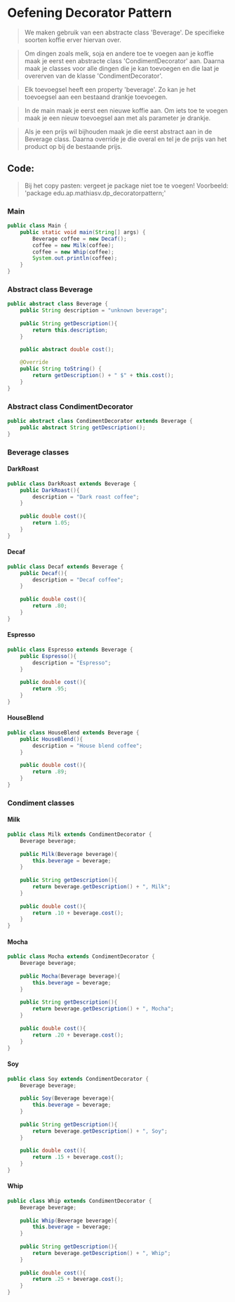 # Oefening Decorator Pattern
> We maken gebruik van een abstracte class 'Beverage'. De specifieke soorten koffie erver hiervan over. 

> Om dingen zoals melk, soja en andere toe te voegen aan je koffie maak je eerst een abstracte class 'CondimentDecorator' aan. Daarna maak je classes voor alle dingen die je kan toevoegen en die laat je overerven van de klasse 'CondimentDecorator'.

> Elk toevoegsel heeft een property 'beverage'. Zo kan je het toevoegsel aan een bestaand drankje toevoegen.

> In de main maak je eerst een nieuwe koffie aan. Om iets toe te voegen maak je een nieuw toevoegsel aan met als parameter je drankje.

> Als je een prijs wil bijhouden maak je die eerst abstract aan in de Beverage class. Daarna override je die overal en tel je de prijs van het product op bij de bestaande prijs.

## Code:
> Bij het copy pasten: vergeet je package niet toe te voegen!
> Voorbeeld: 'package edu.ap.mathiasv.dp_decoratorpattern;'

### Main
```java
public class Main {
    public static void main(String[] args) {
        Beverage coffee = new Decaf();
        coffee = new Milk(coffee);
        coffee = new Whip(coffee);
        System.out.println(coffee);
    }
}
```
### Abstract class Beverage
```java
public abstract class Beverage {
    public String description = "unknown beverage";
    
    public String getDescription(){
        return this.description;
    }
    
    public abstract double cost();

    @Override
    public String toString() {
        return getDescription() + " $" + this.cost();
    }
}
```
### Abstract class CondimentDecorator
```java
public abstract class CondimentDecorator extends Beverage {
    public abstract String getDescription();
}
```
### Beverage classes
#### DarkRoast
```java
public class DarkRoast extends Beverage {
    public DarkRoast(){
        description = "Dark roast coffee";
    }
    
    public double cost(){
        return 1.05;
    }
}
```
#### Decaf
```java
public class Decaf extends Beverage {
    public Decaf(){
        description = "Decaf coffee";
    }
    
    public double cost(){
        return .80;
    }
}
```
#### Espresso
```java
public class Espresso extends Beverage {
    public Espresso(){
        description = "Espresso";
    }
    
    public double cost(){
        return .95;
    }
}
```
#### HouseBlend
```java
public class HouseBlend extends Beverage {
    public HouseBlend(){
        description = "House blend coffee";
    }
    
    public double cost(){
        return .89;
    }
}
```
### Condiment classes
#### Milk
```java
public class Milk extends CondimentDecorator {
    Beverage beverage;
    
    public Milk(Beverage beverage){
        this.beverage = beverage;
    }
    
    public String getDescription(){
        return beverage.getDescription() + ", Milk";
    }
    
    public double cost(){
        return .10 + beverage.cost();
    }
}
```
#### Mocha
```java
public class Mocha extends CondimentDecorator {
    Beverage beverage;
    
    public Mocha(Beverage beverage){
        this.beverage = beverage;
    }
    
    public String getDescription(){
        return beverage.getDescription() + ", Mocha";
    }
    
    public double cost(){
        return .20 + beverage.cost();
    }
}
```
#### Soy
```java
public class Soy extends CondimentDecorator {
    Beverage beverage;
    
    public Soy(Beverage beverage){
        this.beverage = beverage;
    }
    
    public String getDescription(){
        return beverage.getDescription() + ", Soy";
    }
    
    public double cost(){
        return .15 + beverage.cost();
    }
}
```
#### Whip
```java
public class Whip extends CondimentDecorator {
    Beverage beverage;
    
    public Whip(Beverage beverage){
        this.beverage = beverage;
    }
    
    public String getDescription(){
        return beverage.getDescription() + ", Whip";
    }
    
    public double cost(){
        return .25 + beverage.cost();
    }
}
```